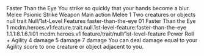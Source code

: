 <ability>
  <name>Faster Than the Eye</name>
  <flavor>You strike so quickly that your hands become a blur.</flavor>
  <keywords>
    <keyword>Melee</keyword>
    <keyword>Psionic</keyword>
    <keyword>Strike</keyword>
    <keyword>Weapon</keyword>
  </keywords>
  <type>Main action</type>
  <distance>Melee 1</distance>
  <target>Two creatures or objects</target>
  <metadata>
    <class>null</class>
    <feature_type>trait</feature_type>
    <file_dpath>Null/1st-Level Features</file_dpath>
    <item_id>faster-than-the-eye</item_id>
    <item_index>01</item_index>
    <item_name>Faster Than the Eye</item_name>
    <level>1</level>
    <scc>mcdm.heroes.v1:feature.trait.null.1st-level-feature:faster-than-the-eye</scc>
    <scdc>1.1.1:8.1.6.1:01</scdc>
    <source>mcdm.heroes.v1</source>
    <type>feature/trait/null/1st-level-feature</type>
  </metadata>
  <effects>
    <effect type="roll">
      <roll>Power Roll + Agility</roll>
      <t1>4 damage</t1>
      <t2>5 damage</t2>
      <t3>7 damage</t3>
    </effect>
    <effect type="mundane">You can deal damage equal to your Agility score to one creature or object adjacent to you.</effect>
  </effects>
</ability>
